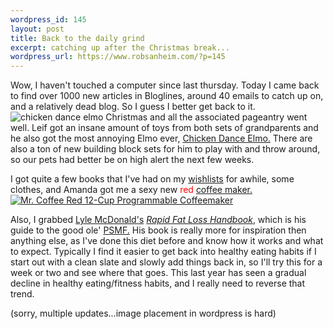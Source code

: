 ```yaml
--- 
wordpress_id: 145
layout: post
title: Back to the daily grind
excerpt: catching up after the Christmas break...
wordpress_url: https://www.robsanheim.com/?p=145
---
```

Wow, I haven't touched a computer since last thursday.  Today I came back to find over 1000 new articles in Bloglines, around 40 emails to catch up on, and a relatively dead blog.  So I guess I better get back to it.
<img class="right" src='/wp-content/elmo_chicken.jpg' alt='chicken dance elmo' />
Christmas and all the associated pageantry went well.  Leif got an insane amount of toys from both sets of grandparents and he also got the most annoying Elmo ever, <a href="https://www.amazon.com/exec/obidos/ASIN/B00005YXV2/102-1782870-3168117">Chicken Dance Elmo.</a>  There are also a ton of new building block sets for him to play with and throw around, so our pets had better be on high alert the next few weeks.

I got quite a few books that I've had on my <a href="https://www.amazon.com/exec/obidos/redirect?link_code=ur2&tag=panasonicyout-20&camp=1789&creative=9325&path=http%3A%2F%2Fwww.amazon.com%2Fgp%2Fregistry%2F1AMGEAYJK0YRH">wishlists</a> for awhile, some clothes, and Amanda got me a sexy new <span style="color:red">red</span> <a href="https://www.amazon.com/exec/obidos/redirect?tag=panasonicyout-20%26link_code=xm2%26camp=2025%26creative=165953%26path=https://www.amazon.com/gp/redirect.html%253fASIN=B00065L5Z8%2526tag=panasonicyout-20%2526lcode=xm2%2526cID=2025%2526ccmID=165953%2526location=/o/ASIN/B00065L5Z8%25253FSubscriptionId=0EMV44A9A5YT1RVDGZ82">coffee maker.</a>
<a href="https://www.amazon.com/exec/obidos/redirect?tag=panasonicyout-20%26link_code=xm2%26camp=2025%26creative=165953%26path=https://www.amazon.com/gp/redirect.html%253fASIN=B00065L5Z8%2526tag=panasonicyout-20%2526lcode=xm2%2526cID=2025%2526ccmID=165953%2526location=/o/ASIN/B00065L5Z8%25253FSubscriptionId=0EMV44A9A5YT1RVDGZ82" title="View product details at Amazon"><img class="right" src="https://images.amazon.com/images/P/B00065L5Z8.01-A23NLORBGXOLEO._SCMZZZZZZZ_.jpg" alt="Mr&#46; Coffee Red 12&#45;Cup Programmable Coffeemaker" /></a>

Also, I grabbed <a href="https://www.bodyrecomposition.com/">Lyle McDonald's</a> <a href="https://www.amazon.com/exec/obidos/redirect?tag=panasonicyout-20%26link_code=xm2%26camp=2025%26creative=165953%26path=https://www.amazon.com/gp/redirect.html%253fASIN=0967145643%2526tag=panasonicyout-20%2526lcode=xm2%2526cID=2025%2526ccmID=165953%2526location=/o/ASIN/0967145643%25253FSubscriptionId=0EMV44A9A5YT1RVDGZ82" title="View product details at Amazon"><em>Rapid Fat Loss Handbook</em></a>, which is his guide to the good ole' <a href="https://www.wannabebig.com/article.php?articleid=213">PSMF.</a>  His book is really more for inspiration then anything else, as I've done this diet before and know how it works and what to expect.  Typically I find it easier to get back into healthy eating habits if I start out with a clean slate and slowly add things back in, so I'll try this for a week or two and see where that goes.  This last year has seen a gradual decline in healthy eating/fitness habits, and I really need to reverse that trend.

(sorry, multiple updates...image placement in wordpress is hard)
